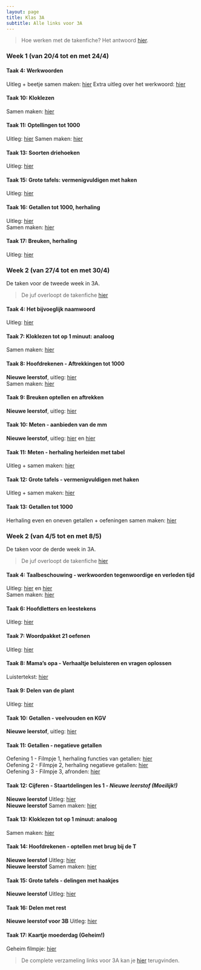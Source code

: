 ```yaml
---
layout: page
title: Klas 3A
subtitle: Alle links voor 3A
---
```

> Hoe werken met de takenfiche? Het antwoord [hier](https://www.loom.com/share/1d1dd13b5fa74721b959a3686669588f).


### Week 1 (van 20/4 tot en met 24/4)

#### Taak 4: Werkwoorden
Uitleg + beetje samen maken: [hier](https://www.loom.com/share/bf26daf08e67429eab863d6557c51d1e)
Extra uitleg over het werkwoord: [hier](https://www.xnapda.be/filmpjes/3de-leerjaar/werkwoord)

#### Taak 10: Kloklezen
Samen maken: [hier](https://www.loom.com/share/af9ed502ffe7465fb8531642bca5773f)

#### Taak 11: Optellingen tot 1000
Uitleg: [hier](https://www.loom.com/share/2ce92f76bab749cda8e5e6536e174850)
Samen maken: [hier](https://www.loom.com/share/4b301842b04c464abc3b542473799764)

#### Taak 13: Soorten driehoeken
Uitleg: [hier](https://www.loom.com/share/887caa04ab264420ace9125e1e7c8ac4)

#### Taak 15: Grote tafels: vermenigvuldigen met haken
Uitleg: [hier](https://www.loom.com/share/f9ed59cfbdbb4c14b88093f88b49c466)

#### Taak 16: Getallen tot 1000, herhaling
Uitleg: [hier](https://www.loom.com/share/284caad1af2140ee8ca40945dafa4464)   
Samen maken: [hier](https://www.loom.com/share/31014ddbcaa340ada202d0625c41f7ca)

#### Taak 17: Breuken, herhaling
Uitleg: [hier](https://www.loom.com/share/3811eb0002fc422f9124e3f9a5c24c04)

### Week 2 (van 27/4 tot en met 30/4)

De taken voor de tweede week in 3A.

> De juf overloopt de takenfiche [hier](https://www.loom.com/share/50b08f6e1e464b17b94ebf2909a4d30c)

#### Taak 4: Het bijvoeglijk naamwoord
Uitleg: [hier](https://www.loom.com/share/48227e0a42774098869cd164b12fa69f)  

#### Taak 7: Kloklezen tot op 1 minuut: analoog
Samen maken: [hier](https://www.loom.com/share/0599685b73b94980aa49fdd40f1f9e6f)  

#### Taak 8: Hoofdrekenen - Aftrekkingen tot 1000
**Nieuwe leerstof**, uitleg: [hier](https://www.loom.com/share/9a1e6f24a9bd43dc924c2ba5792ae38e)  
Samen maken: [hier](https://www.loom.com/share/6cac7b6cf533429dae81cec788b28830)

#### Taak 9: Breuken optellen en aftrekken
**Nieuwe leerstof**, uitleg: [hier](https://www.loom.com/share/5514e72a416c4166a46722be6c7b280a)  

#### Taak 10: Meten - aanbieden van de mm
**Nieuwe leerstof**, uitleg: [hier](https://www.loom.com/share/255a7c79cbf849c8ae52c1262a0a3d2b) en [hier](https://www.xnapda.be/filmpjes/4de-leerjaar/millimeter)  

#### Taak 11: Meten - herhaling herleiden met tabel
Uitleg + samen maken: [hier](https://www.loom.com/share/7bffb0182448448fa8cf3251046ebacf)   

#### Taak 12: Grote tafels - vermenigvuldigen met haken
Uitleg + samen maken: [hier](https://www.loom.com/share/a3ada643f930451f9d12cab8d80ce32d)

#### Taak 13: Getallen tot 1000
Herhaling even en oneven getallen + oefeningen samen maken: [hier](https://www.loom.com/share/19c59d0d945c469e9816009854ed4cb8)

### Week 2 (van 4/5 tot en met 8/5)

De taken voor de derde week in 3A.

> De juf overloopt de takenfiche [hier](https://www.loom.com/share/5fb26695a06c44be86a9d15c936b537a)

#### Taak 4: Taalbeschouwing - werkwoorden tegenwoordige en verleden tijd
Uitleg: [hier](https://www.xnapda.be/filmpjes/4de-leerjaar/werkwoorden-de-tegenwoordige-tijd) en [hier](https://www.xnapda.be/filmpjes/4de-leerjaar/werkwoorden-de-verleden-tijd)  
Samen maken: [hier](https://www.loom.com/share/8ad493d1522245c3bc65f63177422625)

#### Taak 6: Hoofdletters en leestekens
Uitleg: [hier](https://www.xnapda.be/filmpjes/3de-leerjaar/hoofdletters)  

#### Taak 7: Woordpakket 21 oefenen
Uitleg: [hier](https://www.xnapda.be/filmpjes/3de-leerjaar/ei-ij)  

#### Taak 8: Mama’s opa - Verhaaltje beluisteren en vragen oplossen
Luistertekst: [hier](https://www.youtube.com/watch?v=MJ9s60QZxtM)  

#### Taak 9: Delen van de plant
Uitleg: [hier](https://www.youtube.com/watch?v=MvuVXDG1dus)  

#### Taak 10: Getallen - veelvouden en KGV
**Nieuwe leerstof**, uitleg: [hier](https://www.loom.com/share/1335b6d79655413d93634c053bbef058)  

#### Taak 11: Getallen - negatieve getallen
Oefening 1 - Filmpje 1, herhaling functies van getallen: [hier](https://www.xnapda.be/filmpjes/3de-leerjaar/functies-van-getallen)  
Oefening 2 - Filmpje 2, herhaling negatieve getallen: [hier](https://www.xnapda.be/filmpjes/3de-leerjaar/negatieve-getallen-temperatuur)  
Oefening 3 - Filmpje 3, afronden: [hier](https://www.loom.com/share/284caad1af2140ee8ca40945dafa4464)

#### Taak 12: Cijferen - Staartdelingen les 1 - *Nieuwe leerstof (Moeilijk!)*
**Nieuwe leerstof** Uitleg: [hier](https://www.loom.com/share/00feeefab1aa432ca56ab77eea098723)  
**Nieuwe leerstof** Samen maken: [hier](https://www.loom.com/share/21a65e71c3034797a8315220164fcdd1)

#### Taak 13: Kloklezen tot op 1 minuut: analoog
Samen maken: [hier](https://www.loom.com/share/d472e654998a4bddae9dc455acddd1eb)

#### Taak 14: Hoofdrekenen - optellen met brug bij de T
**Nieuwe leerstof** Uitleg: [hier](https://www.loom.com/share/964885b8cba04a6cb9a9316199d95c71)  
**Nieuwe leerstof** Samen maken: [hier](https://www.loom.com/share/2b330323a04a4c0fb571adb3869a588e)

#### Taak 15: Grote tafels - delingen met haakjes
**Nieuwe leerstof** Uitleg: [hier](https://www.loom.com/share/574acbc451914180b5dcd513191886b1)

#### Taak 16: Delen met rest
**Nieuwe leerstof voor 3B** Uitleg: [hier](https://www.youtube.com/watch?v=ap8bMp4Uf2M&feature=youtu.be&fbclid=IwAR2Fd1J0MpSnP0Y_auwtxUarYQbONUj4MWghSGctrV5bSf77xNCMJkkc0oQ)

#### Taak 17: Kaartje moederdag (Geheim!)
Geheim filmpje: [hier](https://www.youtube.com/watch?v=qTSVZDCoPME)

> De complete verzameling links voor 3A kan je [hier](/Klas3A) terugvinden.

